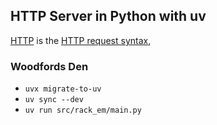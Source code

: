 ## HTTP Server in Python with uv

[HTTP](https://en.wikipedia.org/wiki/Hypertext_Transfer_Protocol) is the
[HTTP request syntax](https://www.w3.org/Protocols/rfc2616/rfc2616-sec5.html),

### Woodfords Den
 - ```uvx migrate-to-uv```
 - ```uv sync --dev``` 
 - ```uv run src/rack_em/main.py``` 

